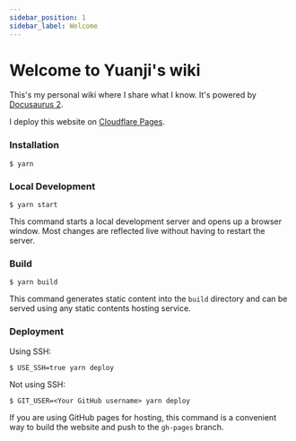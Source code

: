 ```yaml
---
sidebar_position: 1
sidebar_label: Welcome
---
```


# Welcome to Yuanji's wiki

This's my personal wiki where I share what I know. It's powered by [Docusaurus 2](https://docusaurus.io/).

I deploy this website on [Cloudflare Pages](sysadmin/cloudflare.md#deploy-a-mkdocs-site).

### Installation

```
$ yarn
```

### Local Development

```
$ yarn start
```

This command starts a local development server and opens up a browser window. Most changes are reflected live without having to restart the server.

### Build

```
$ yarn build
```

This command generates static content into the `build` directory and can be served using any static contents hosting service.

### Deployment

Using SSH:

```
$ USE_SSH=true yarn deploy
```

Not using SSH:

```
$ GIT_USER=<Your GitHub username> yarn deploy
```

If you are using GitHub pages for hosting, this command is a convenient way to build the website and push to the `gh-pages` branch.

